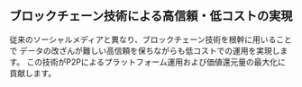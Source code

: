 ## ブロックチェーン技術による高信頼・低コストの実現
従来のソーシャルメディアと異なり、ブロックチェーン技術を根幹に用いることで
データの改ざんが難しい高信頼を保ちながらも低コストでの運用を実現します。
この技術がP2Pによるプラットフォーム運用および価値還元量の最大化に貢献します。
